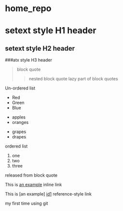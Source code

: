 home_repo
=========

setext style H1 header
===================

setext style H2 header
--------------

###atx style H3 header

> block quote
> > nested block quote
lazy part of block quotes

Un-ordered list
* Red
* Green
* Blue

+ apples
+ oranges

- grapes
- drapes

ordered list
1. one
2. two
3. three


released from block quote

This is [an example](http://example.com/ "Title") inline link

This is [an example] [id1] reference-style link

my first time using git

[id1]: hello "optional title"

